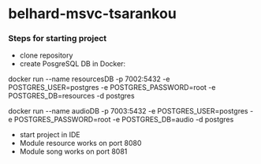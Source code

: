 # belhard-msvc-tsarankou

### Steps for starting project
* clone repository
* create PosgreSQL DB in Docker:
  

docker run --name resourcesDB -p 7002:5432 -e POSTGRES_USER=postgres -e POSTGRES_PASSWORD=root -e POSTGRES_DB=resources -d postgres

docker run --name audioDB -p 7003:5432 -e POSTGRES_USER=postgres -e POSTGRES_PASSWORD=root -e POSTGRES_DB=audio -d postgres
* start project in IDE
* Module resource works on port 8080
* Module song works on port 8081
